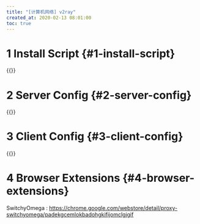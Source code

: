 ```yaml
---
title: "[计算机网络] v2ray"
created_at: 2020-02-13 08:01:00
toc: true
---
```


# 1 Install Script {#1-install-script}

{{<highlight-file file="install.sh" lang="sh">}}

# 2 Server Config {#2-server-config}

{{<highlight-file file="server-config.template.json" lang="json">}}

# 3 Client Config {#3-client-config}

{{<highlight-file file="client-config.template.json" lang="json">}}

# 4 Browser Extensions {#4-browser-extensions}

SwitchyOmega : <https://chrome.google.com/webstore/detail/proxy-switchyomega/padekgcemlokbadohgkifijomclgjgif>
